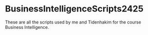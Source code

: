 # BusinessIntelligenceScripts2425

These are all the scripts used by me and Tidenhakim for the course Business Intelligence.
